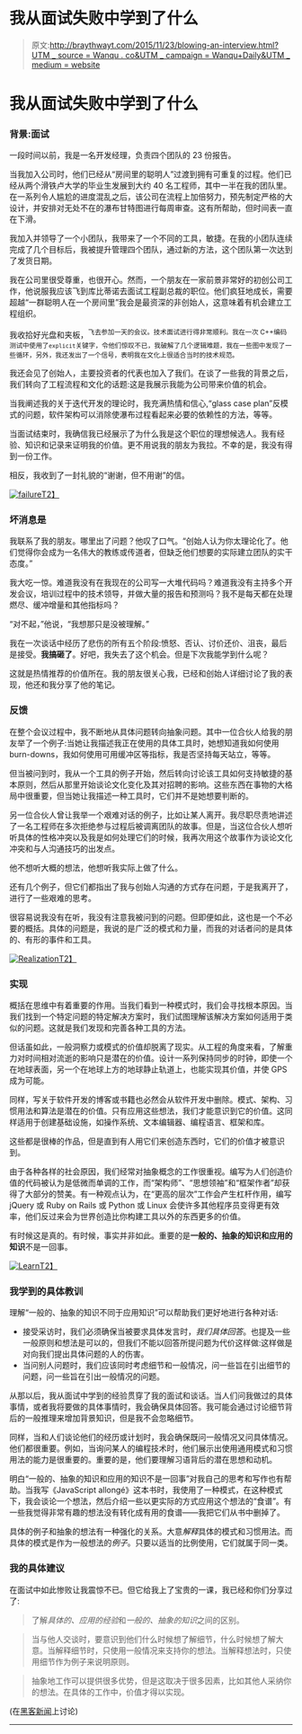 # 我从面试失败中学到了什么

> 原文:[http://braythwayt.com/2015/11/23/blowing-an-interview.html?UTM _ source = Wanqu . co&UTM _ campaign = Wanqu+Daily&UTM _ medium = website](http://braythwayt.com/2015/11/23/blowing-an-interview.html?utm_source=wanqu.co&utm_campaign=Wanqu+Daily&utm_medium=website)



# 我从面试失败中学到了什么

### 背景:面试

一段时间以前，我是一名开发经理，负责四个团队的 23 份报告。

当我加入公司时，他们已经从“房间里的聪明人”过渡到拥有可重复的过程。他们已经从两个滑铁卢大学的毕业生发展到大约 40 名工程师，其中一半在我的团队里。在一系列令人尴尬的进度混乱之后，该公司在流程上加倍努力，预先制定严格的大设计，并安排对无处不在的瀑布甘特图进行每周审查。这有所帮助，但时间表一直在下滑。

我加入并领导了一个小团队，我带来了一个不同的工具，敏捷。在我的小团队连续完成了几个目标后，我被提升管理四个团队，通过新的方法，这个团队第一次达到了发货日期。

我在公司里很受尊重，也很开心。然而，一个朋友在一家前景非常好的初创公司工作，他说服我应该飞到库比蒂诺去面试工程副总裁的职位。他们疯狂地成长，需要超越“一群聪明人在一个房间里”我会是最资深的非创始人，这意味着有机会建立工程组织。

我收拾好光盘和夹板，<sup id="fnref:apple-tandem" role="doc-noteref">飞去参加一天的会议。技术面试进行得非常顺利。我在一次 C++编码测试中使用了`explicit`关键字，令他们惊叹不已，我破解了几个逻辑难题，我在一些图中发现了一些循环，另外，我还发出了一个信号，表明我在文化上很适合当时的技术规范。</sup>

我还会见了创始人，主要投资者的代表也加入了我们。在谈了一些我的背景之后，我们转向了工程流程和文化的话题:这是我展示我能为公司带来价值的机会。

当我阐述我的关于迭代开发的理论时，我充满热情和信心,“glass case plan”反模式的问题，软件架构可以消除使瀑布过程看起来必要的依赖性的方法，等等。

当面试结束时，我确信我已经展示了为什么我是这个职位的理想候选人。我有经验、知识和记录来证明我的价值。更不用说我的朋友为我拉。不幸的是，我没有得到一份工作。

相反，我收到了一封礼貌的“谢谢，但不用谢”的信。

[![failure](../Images/b8e0168a0c02c72c593e676b7e085978.png)T2】](https://www.flickr.com/photos/jeffdjevdet/17134243011)

### 坏消息是

我联系了我的朋友。哪里出了问题？他叹了口气。“创始人认为你太理论化了。他们觉得你会成为一名伟大的教练或传道者，但缺乏他们想要的实际建立团队的实干态度。”

我大吃一惊。难道我没有在我现在的公司写一大堆代码吗？难道我没有主持多个开发会议，培训过程中的技术领导，并做大量的报告和预测吗？我不是每天都在处理燃尽、缓冲增量和其他指标吗？

“对不起，”他说，“我想那只是没被理解。”

我在一次谈话中经历了悲伤的所有五个阶段:愤怒、否认、讨价还价、沮丧，最后是接受。**我搞砸了**。好吧，我失去了这个机会。但是下次我能学到什么呢？

这就是热情推荐的价值所在。我的朋友很关心我，已经和创始人详细讨论了我的表现，他还和我分享了他的笔记。

### 反馈

在整个会议过程中，我不断地从具体问题转向抽象问题。其中一位合伙人给我的朋友举了一个例子:当她让我描述我正在使用的具体工具时，她想知道我如何使用 burn-downs，我如何使用可用缓冲区等指标，我是否坚持每天站立，等等。

但当被问到时，我从一个工具的例子开始，然后转向讨论该工具如何支持敏捷的基本原则，然后从那里开始谈论文化变化及其对招聘的影响。这些东西在事物的大格局中很重要，但当她让我描述一种工具时，它们并不是她想要判断的。

另一位合伙人曾让我举一个艰难对话的例子，比如让某人离开。我尽职尽责地讲述了一名工程师在多次拒绝参与过程后被调离团队的故事。但是，当这位合伙人想听听具体的性格冲突以及我是如何处理它们的时候，我再次用这个故事作为谈论文化冲突和与人沟通技巧的出发点。

他不想听大概的想法，他想听我实际上做了什么。

还有几个例子，但它们都指出了我与创始人沟通的方式存在问题，于是我离开了，进行了一些艰难的思考。

很容易说我没有在听，我没有注意我被问到的问题。但即便如此，这也是一个不必要的概括。具体的问题是，我说的是广泛的模式和力量，而我的对话者问的是具体的、有形的事件和工具。

[![Realization](../Images/82b03089f7065e3521b3575763b3f603.png)T2】](https://www.flickr.com/photos/wonderlane/3613473396)

### 实现

概括在思维中有着重要的作用。当我们看到一种模式时，我们会寻找根本原因。当我们找到一个特定问题的特定解决方案时，我们试图理解该解决方案如何适用于类似的问题。这就是我们发现和完善各种工具的方法。

但话虽如此，一般洞察力或模式的价值却脱离了现实。从工程的角度来看，了解重力对时间相对流逝的影响只是潜在的价值。设计一系列保持同步的时钟，即使一个在地球表面，另一个在地球上方的地球静止轨道上，也能实现其价值，并使 GPS 成为可能。

同样，写关于软件开发的博客或书籍也必然会从软件开发中删除。模式、架构、习惯用法和算法是潜在的价值。只有应用这些想法，我们才能意识到它的价值。这同样适用于创建基础设施，如操作系统、文本编辑器、编程语言、框架和库。

这些都是很棒的作品，但是直到有人用它们来创造东西时，它们的价值才被意识到。

由于各种各样的社会原因，我们经常对抽象概念的工作很重视。编写为人们创造价值的代码被认为是低微而单调的工作，而“架构师”、“思想领袖”和“框架作者”却获得了大部分的赞美。有一种观点认为，在“更高的层次”工作会产生杠杆作用，编写 jQuery 或 Ruby on Rails 或 Python 或 Linux 会使许多其他程序员变得更有效率，他们反过来会为世界创造比你构建工具以外的东西更多的价值。

有时候这是真的。有时候，事实并非如此。重要的是**一般的、抽象的知识和应用的知识**不是一回事。

[![Learn](../Images/78da72a1db83ffc25420d870169bc751.png)T2】](https://www.flickr.com/photos/jakerust/16846023595)

### 我学到的具体教训

理解“一般的、抽象的知识不同于应用知识”可以帮助我们更好地进行各种对话:

*   接受采访时，我们必须确保当被要求具体发言时，*我们具体回答*。也提及一些一般原则和想法是可以的，但我们不能以回答所提问题为代价这样做:这样做是对向我们提出具体问题的人的伤害。
*   当问别人问题时，我们应该同时考虑细节和一般情况，问一些旨在引出细节的问题，问一些旨在引出一般情况的问题。

从那以后，我从面试中学到的经验贯穿了我的面试和谈话。当人们问我做过的具体事情，或者我将要做的具体事情时，我会确保具体回答。我可能会通过讨论细节背后的一般推理来增加背景知识，但是我不会忽略细节。

同样，当和人们谈论他们的经历或计划时，我会确保既问一般情况又问具体情况。他们都很重要。例如，当询问某人的编程技术时，他们展示出使用通用模式和习惯用法的能力是很重要的。重要的是，他们要理解习语背后的潜在思想和动机。

明白“一般的、抽象的知识和应用的知识不是一回事”对我自己的思考和写作也有帮助。当我写《JavaScript allongé》这本书时，我使用了一种模式，在这种模式下，我会谈论一个想法，然后介绍一些以更实际的方式应用这个想法的“食谱”。有一些我觉得非常有趣的想法没有转化成有用的食谱——我把它们从书中删掉了。

具体的例子和抽象的想法有一种强化的关系。大意*解释*具体的模式和习惯用法。而具体的模式是作为一般想法的*例子*。只要以适当的比例使用，它们就属于同一类。

### 我的具体建议

在面试中如此惨败让我震惊不已。但它给我上了宝贵的一课，我已经和你们分享过了:

> 了解*具体的、应用的经验*和*一般的、抽象的知识*之间的区别。

> 当与他人交谈时，要意识到他们什么时候想了解细节，什么时候想了解大意。当解释细节时，只使用一般情况来支持你的想法。当解释想法时，只使用细节作为例子来说明原则。

> 抽象地工作可以提供很多优势，但是这取决于很多因素，比如其他人采纳你的想法。在具体的工作中，价值才得以实现。

(在[黑客新闻](https://news.ycombinator.com/item?id=10621410)上讨论)

* * *

